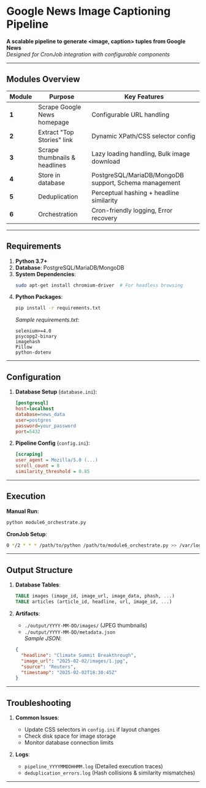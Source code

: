 # Google News Image Captioning Pipeline

**A scalable pipeline to generate <image, caption> tuples from Google News**  
*Designed for CronJob integration with configurable components*

---

## Modules Overview

| Module | Purpose | Key Features |
|--------|---------|--------------|
| **1**  | Scrape Google News homepage | Configurable URL handling |
| **2**  | Extract "Top Stories" link | Dynamic XPath/CSS selector config |
| **3**  | Scrape thumbnails & headlines | Lazy loading handling, Bulk image download |
| **4**  | Store in database | PostgreSQL/MariaDB/MongoDB support, Schema management |
| **5**  | Deduplication | Perceptual hashing + headline similarity |
| **6**  | Orchestration | Cron-friendly logging, Error recovery |

---

## Requirements

1. **Python 3.7+**
2. **Database**: PostgreSQL/MariaDB/MongoDB
3. **System Dependencies**:  
   ```bash
   sudo apt-get install chromium-driver  # For headless browsing
   ```
4. **Python Packages**:
   ```bash
   pip install -r requirements.txt
   ```
   *Sample requirements.txt*:
   ```
   selenium>=4.0
   psycopg2-binary
   imagehash
   Pillow
   python-dotenv
   ```

---

## Configuration

1. **Database Setup** (`database.ini`):
   ```ini
   [postgresql]
   host=localhost
   database=news_data
   user=postgres
   password=your_password
   port=5432
   ```

2. **Pipeline Config** (`config.ini`):
   ```ini
   [scraping]
   user_agent = Mozilla/5.0 (...)
   scroll_count = 8
   similarity_threshold = 0.85
   ```

---

## Execution

**Manual Run**:
```bash
python module6_orchestrate.py
```

**CronJob Setup**:
```bash
0 */2 * * * /path/to/python /path/to/module6_orchestrate.py >> /var/log/news_pipeline.log
```

---

## Output Structure

1. **Database Tables**:
   ```sql
   TABLE images (image_id, image_url, image_data, phash, ...)
   TABLE articles (article_id, headline, url, image_id, ...)
   ```

2. **Artifacts**:
   - `./output/YYYY-MM-DD/images/` (JPEG thumbnails)
   - `./output/YYYY-MM-DD/metadata.json`  
   *Sample JSON*:
   ```json
   {
     "headline": "Climate Summit Breakthrough",
     "image_url": "2025-02-02/images/1.jpg",
     "source": "Reuters",
     "timestamp": "2025-02-02T18:30:45Z"
   }
   ```

---

## Troubleshooting

1. **Common Issues**:
   - Update CSS selectors in `config.ini` if layout changes
   - Check disk space for image storage
   - Monitor database connection limits

2. **Logs**:
   - `pipeline_YYYYMMDDHHMM.log` (Detailed execution traces)
   - `deduplication_errors.log` (Hash collisions & similarity mismatches)

---